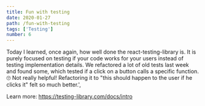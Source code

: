 ```yaml
---
title: Fun with testing
date: 2020-01-27
path: /fun-with-testing
tags: ['Testing']
number: 6
---
```


Today I learned, once again, how well done the react-testing-library is. It is
purely focused on testing if your code works for your users instead of testing
implementation details. We refactored a lot of old tests last week and found
some, which tested if a click on a button calls a specific function. 🙄 Not
really helpful! Refactoring it to "this should happen to the user if he clicks
it" felt so much better.',

Learn more: https://testing-library.com/docs/intro
